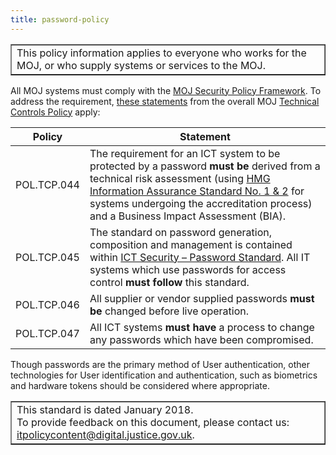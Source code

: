 ```yaml
---
title: password-policy
---
```


<table border='1'>
<tr>
<td>This policy information applies to everyone who works for the MOJ, or who supply systems or services to the MOJ.</td>
</tr>
</table>

All MOJ systems must comply with the [MOJ Security Policy Framework](https://intranet.justice.gov.uk/guidance/security/it-computer-security/ict-security-policy-framework/). To address the requirement, [these statements](https://intranet.justice.gov.uk/guidance/security/it-computer-security/ict-security-policy-framework/technical-controls-policy/#user-password-management) from the overall MOJ [Technical Controls Policy](https://intranet.justice.gov.uk/guidance/security/it-computer-security/ict-security-policy-framework/technical-controls-policy/) apply:

Policy | Statement
---|---
POL.TCP.044 | The requirement for an ICT system to be protected by a password **must be** derived from a technical risk assessment (using [HMG Information Assurance Standard No. 1 & 2](https://www.ncsc.gov.uk/guidance/information-risk-management-hmg-ia-standard-numbers-1-2) for systems undergoing the accreditation process) and a Business Impact Assessment (BIA).
POL.TCP.045 | The standard on password generation, composition and management is contained within [ICT Security – Password Standard](https://intranet.justice.gov.uk/guidance/security/it-computer-security/ict-security-policy-framework/password-standard/). All IT systems which use passwords for access control **must follow** this standard.
POL.TCP.046 | All supplier or vendor supplied passwords **must be** changed before live operation.
POL.TCP.047 | All ICT systems **must have** a process to change any passwords which have been compromised.

Though passwords are the primary method of User authentication, other technologies for User identification and authentication, such as biometrics and hardware tokens should be considered where appropriate.

<table border='1'>
<tr>
<td>This standard is dated January 2018.<br/>
To provide feedback on this document, please contact us: <a href="mailto:itpolicycontent@digital.justice.gov.uk?subject=password-policy">itpolicycontent@digital.justice.gov.uk</a>.</td>
</tr>
</table>
